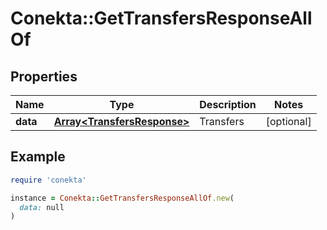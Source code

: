 # Conekta::GetTransfersResponseAllOf

## Properties

| Name | Type | Description | Notes |
| ---- | ---- | ----------- | ----- |
| **data** | [**Array&lt;TransfersResponse&gt;**](TransfersResponse.md) | Transfers | [optional] |

## Example

```ruby
require 'conekta'

instance = Conekta::GetTransfersResponseAllOf.new(
  data: null
)
```

